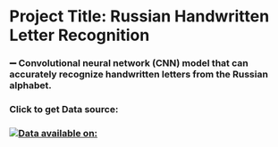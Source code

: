 # Project Title: Russian Handwritten Letter Recognition

### ➖ Convolutional neural network (CNN) model that can accurately recognize handwritten letters from the Russian alphabet.





### Click to get Data source:
### [![Data available on:](https://img.shields.io/badge/Data%20available%20on-gold?style=for-the-badge)](https://www.kaggle.com/datasets/tatianasnwrt/russian-handwritten-letters?resource=download)
